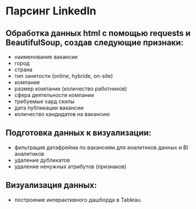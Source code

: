# Парсинг LinkedIn

## Обработка данных html с помощью requests и BeautifulSoup, создав следующие признаки:
- наименование вакансии
- город
- страна
- тип занятости (online, hybride, on-site)
- компания
- размер компании (количество работников)
- сфера деятельности компании
- требуемые хард скилы
- дата публикации вакансии
- количество кандидатов на вакансию

## Подготовка данных к визуализации:
- фильтрация датафрейма по вакансиям для аналитиков данных и BI аналитиков
- удаление дубликатов
- удаление ненужных атрибутов (признаков)

## Визуализация данных:
- построение интерактивного дашборда в Tableau.
